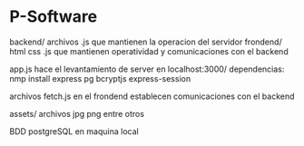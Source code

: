 # P-Software

backend/ archivos .js que mantienen la operacion del servidor
frondend/ html css .js que mantienen operatividad y comunicaciones con el backend 

app.js hace el levantamiento de server en localhost:3000/
dependencias:
  nmp install express
              pg 
              bcryptjs
              express-session
              

archivos fetch.js en el frondend establecen comunicaciones con el backend

assets/ archivos jpg png entre otros

BDD postgreSQL en maquina local




